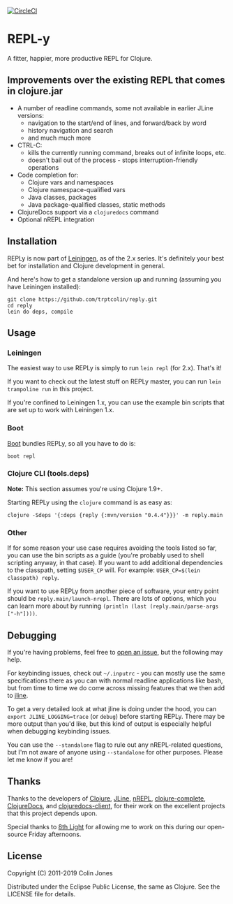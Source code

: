 [![CircleCI](https://circleci.com/gh/trptcolin/reply/tree/master.svg?style=svg)](https://circleci.com/gh/trptcolin/reply/tree/master)

# REPL-y

A fitter, happier, more productive REPL for Clojure.

## Improvements over the existing REPL that comes in clojure.jar

- A number of readline commands, some not available in earlier JLine versions:
  - navigation to the start/end of lines, and forward/back by word
  - history navigation and search
  - and much much more
- CTRL-C:
  - kills the currently running command, breaks out of infinite loops, etc.
  - doesn't bail out of the process - stops interruption-friendly operations
- Code completion for:
  - Clojure vars and namespaces
  - Clojure namespace-qualified vars
  - Java classes, packages
  - Java package-qualified classes, static methods
- ClojureDocs support via a `clojuredocs` command
- Optional nREPL integration

## Installation

REPLy is now part of [Leiningen][], as
of the 2.x series. It's definitely your best bet for installation and Clojure
development in general.

And here's how to get a standalone version up and running (assuming you have
Leiningen installed):

    git clone https://github.com/trptcolin/reply.git
    cd reply
    lein do deps, compile

## Usage

### Leiningen

The easiest way to use REPLy is simply to run `lein repl` (for 2.x). That's it!

If you want to check out the latest stuff on REPLy master, you can run `lein
trampoline run` in this project.

If you're confined to Leiningen 1.x, you can use the example bin scripts that
are set up to work with Leiningen 1.x.

### Boot

[Boot][] bundles REPLy, so all you have to do is:

    boot repl

### Clojure CLI (tools.deps)

**Note:** This section assumes you're using Clojure 1.9+.

Starting REPLy using the `clojure` command is as easy as:

    clojure -Sdeps '{:deps {reply {:mvn/version "0.4.4"}}}' -m reply.main

### Other

If for some reason your use case requires avoiding the tools listed so
far, you can use the bin scripts as a guide (you're probably used to
shell scripting anyway, in that case). If you want to add additional
dependencies to the classpath, setting `$USER_CP` will. For example:
`USER_CP=$(lein classpath) reply`.

If you want to use REPLy from another piece of software, your entry point
should be `reply.main/launch-nrepl`. There are lots of options, which you can
learn more about by running `(println (last (reply.main/parse-args ["-h"])))`.

## Debugging

If you're having problems, feel free to [open an
issue](https://github.com/trptcolin/reply/issues), but the following may help.

For keybinding issues, check out `~/.inputrc` - you can mostly use the same
specifications there as you can with normal readline applications like bash,
but from time to time we do come across missing features that we then add to
[jline](https://github.com/jline/jline2).

To get a very detailed look at what jline is doing under the hood, you can
`export JLINE_LOGGING=trace` (or `debug`) before starting REPLy. There may be
more output than you'd like, but this kind of output is especially helpful when
debugging keybinding issues.

You can use the `--standalone` flag to rule out any nREPL-related questions,
but I'm not aware of anyone using `--standalone` for other purposes. Please let
me know if you are!

## Thanks

Thanks to the developers of [Clojure](https://github.com/clojure/clojure),
[JLine](https://github.com/jline/jline2), [nREPL](https://github.com/nrepl/nrepl),
[clojure-complete](https://github.com/ninjudd/clojure-complete),
[ClojureDocs](http://clojuredocs.org), and [clojuredocs-client](https://github.com/dakrone/clojuredocs-client),
for their work on the excellent projects that this project depends upon.

Special thanks to [8th Light](http://8thlight.com) for allowing me to work on
this during our open-source Friday afternoons.

## License

Copyright (C) 2011-2019 Colin Jones

Distributed under the Eclipse Public License, the same as Clojure. See the
LICENSE file for details.

[Leiningen]: https://leiningen.org
[Boot]: https://boot-clj.com/
